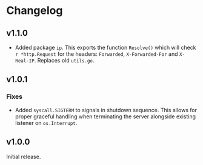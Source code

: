 # Changelog

## v1.1.0

* Added package `ip`. This exports the function `Resolve()` which will check `r *http.Request`
for the headers: `Forwarded`, `X-Forwarded-For` and `X-Real-IP`. Replaces old `utils.go`.

## v1.0.1

### Fixes

* Added `syscall.SIGTERM` to signals in shutdown sequence. This allows for proper graceful handling when terminating the server alongside existing listener on `os.Interrupt`.

## v1.0.0

Initial release.
